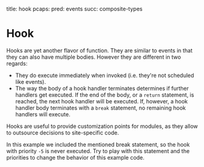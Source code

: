 title: hook
pcaps: 
pred: events
succ: composite-types

Hook
=======

Hooks are yet another flavor of function.  They are similar to events
in that they can also have multiple bodies. However they are different
in two regards:

* They do execute immediately when invoked (i.e. they're not scheduled
  like events).
* The way the body of a hook handler terminates determines if further
  handlers get executed.
  If the end of the
  body, or a `return` statement, is reached, the next hook handler
  will be executed.  If, however, a hook handler body terminates with a `break`
  statement, no remaining hook handlers will execute.

Hooks are useful to provide customization points for modules, as they
allow to outsource decisions to site-specific code.

In this example we included the mentioned break statement, so the hook
with priority `-5` is never executed. Try to play with this statement and 
the priorities to change the behavior of this example code.
